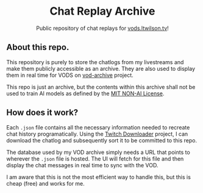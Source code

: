 <div align="center">

# Chat Replay Archive
Public repository of chat replays for [vods.ltwilson.tv](https://vods.ltwilson.tv)!

</div>

## About this repo.

This repository is purely to store the chatlogs from my livestreams and make them publicly accessible as an archive. They are also used to display them in real time for VODS on [vod-archive](https://github.com/theltwilson/vod-archive) project.

This repo is just an archive, but the contents within this archive shall not be used to train AI models as defined by the [MIT NON-AI License](LICENSE).

## How does it work?

Each `.json` file contains all the necessary information needed to recreate chat history programatically. Using the [Twitch Downloader](https://github.com/lay295/TwitchDownloader) project, I can download the chatlog and subsequently sort it to be committed to this repo.

The database used by my VOD archive simply needs a URL that points to wherever the `.json` file is hosted. The UI will fetch for this file and then display the chat messages in real time to sync with the VOD.

I am aware that this is not the most efficient way to handle this, but this is cheap (free) and works for me.
